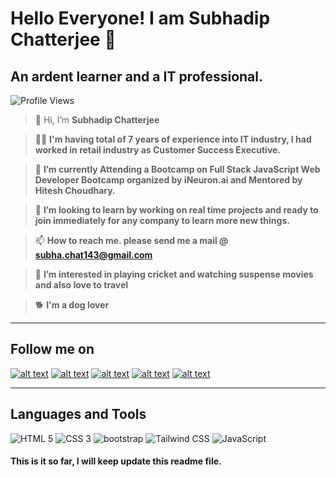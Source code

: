 # Hello Everyone! I am Subhadip Chatterjee :wave:

## An ardent learner and a IT professional.

![Profile Views](https://rushter.com/counter.svg)

> 👋  Hi, I’m **Subhadip Chatterjee**

> 👨‍💼 **I'm having total of 7 years of experience into IT industry, I had worked in retail industry as Customer Success Executive.**

> 🌱 **I’m currently Attending a Bootcamp on Full Stack JavaScript Web Developer Bootcamp organized by iNeuron.ai and Mentored by Hitesh Choudhary.**

> 💞️ **I’m looking to learn by working on real time projects and ready to join immediately for any company to learn more new things.**

> 📫 **How to reach me. please send me a mail @ subha.chat143@gmail.com**

> 👀 **I’m interested in playing cricket and watching suspense movies and also love to travel**

> 🐕 **I'm a dog lover**

***

## Follow me on

[![alt text][1.1]][1]
[![alt text][2.1]][2]
[![alt text][3.1]][3]
[![alt text][4.1]][4]
[![alt text][5.1]][5]

[1.1]: https://user-images.githubusercontent.com/50038188/182009648-eaba461b-b2c3-4010-8f86-84cae3eb6bb4.png (Facebook icon with padding)
[2.1]: https://user-images.githubusercontent.com/50038188/182009752-2ffa94da-5f74-44b4-b4ce-297ebb0db3ff.png (Twitter icon with padding)
[3.1]: https://user-images.githubusercontent.com/50038188/182009774-187b81ce-65e3-4bc4-bd83-e4c6ab732512.png (Instagram icon with padding)
[4.1]: https://user-images.githubusercontent.com/50038188/182009842-bc2f2b9e-827f-4b3e-81b9-e54c9196f17c.png (Linkedin icon with padding)
[5.1]: https://user-images.githubusercontent.com/50038188/182009859-760acfea-e895-4387-aba8-b35567479419.png (Github icon with padding)

[1]: https://www.facebook.com/subhadip.chatterjee.9/
[2]: https://twitter.com/subhaspecial
[3]: https://www.instagram.com/subhadip_chat/
[4]: https://www.linkedin.com/in/subhadip-chatterjee-09053a21/
[5]: https://github.com/Subhadip90

***

## Languages and Tools

![HTML 5](https://user-images.githubusercontent.com/50038188/182009896-43f6b1f9-056f-4df0-93a6-86c73ae5de9b.png)
![CSS 3](https://user-images.githubusercontent.com/50038188/182009911-3caadb62-5224-4ea5-a965-a1dfc6acae78.png)
![bootstrap](https://user-images.githubusercontent.com/50038188/182009923-4c6574e5-b6c9-4c32-b0b8-654e42d9fce2.png)
![Tailwind CSS](https://user-images.githubusercontent.com/50038188/182009936-a8e1f541-59cc-4281-8f0b-bb066d0a802c.png)
![JavaScript](https://user-images.githubusercontent.com/50038188/182009958-206a1d0c-a0ae-4a46-b31b-73fcf11d3fcb.png)


#### This is it so far, I will keep update this readme file.





